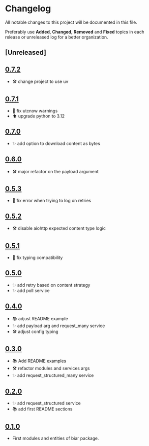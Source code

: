 # Changelog
All notable changes to this project will be documented in this file.

Preferably use **Added**, **Changed**, **Removed** and **Fixed** topics in each release or unreleased log for a better organization.

## [Unreleased]

## [0.7.2](https://github.com/rafaelleinio/biar/releases/tag/0.7.2)
- 🛠 change project to use uv

## [0.7.1](https://github.com/rafaelleinio/biar/releases/tag/0.7.1)
* 🐛 fix utcnow warnings
* ⬆️ upgrade python to 3.12

## [0.7.0](https://github.com/rafaelleinio/biar/releases/tag/0.7.0)
* ✨ add option to download content as bytes

## [0.6.0](https://github.com/rafaelleinio/biar/releases/tag/0.6.0)
* 🛠 major refactor on the payload argument

## [0.5.3](https://github.com/rafaelleinio/biar/releases/tag/0.5.3)
* 🐛 fix error when trying to log on retries

## [0.5.2](https://github.com/rafaelleinio/biar/releases/tag/0.5.2)
* 🛠 disable aiohttp expected content type logic

## [0.5.1](https://github.com/rafaelleinio/biar/releases/tag/0.5.1)
* 🐛 fix typing compatibility

## [0.5.0](https://github.com/rafaelleinio/biar/releases/tag/0.5.0)
* ✨ add retry based on content strategy
* ✨ add poll service

## [0.4.0](https://github.com/rafaelleinio/biar/releases/tag/0.4.0)
* 📚 adjust README example
* ✨ add payload arg and request_many service
* 🛠 adjust config typing

## [0.3.0](https://github.com/rafaelleinio/biar/releases/tag/0.3.0)
* 📚 Add README examples
* 🛠 refactor modules and services args
* ✨ add request_structured_many service

## [0.2.0](https://github.com/rafaelleinio/biar/releases/tag/0.2.0)
* ✨ add request_structured service
* 📚 add first README sections

## [0.1.0](https://github.com/rafaelleinio/biar/releases/tag/0.1.0)
* First modules and entities of biar package.
